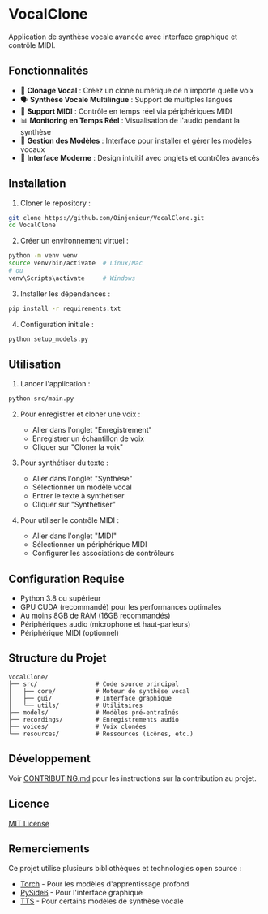 # VocalClone

Application de synthèse vocale avancée avec interface graphique et contrôle MIDI.

## Fonctionnalités

- 🎤 **Clonage Vocal** : Créez un clone numérique de n'importe quelle voix
- 🗣️ **Synthèse Vocale Multilingue** : Support de multiples langues
- 🎹 **Support MIDI** : Contrôle en temps réel via périphériques MIDI
- 📊 **Monitoring en Temps Réel** : Visualisation de l'audio pendant la synthèse
- 📝 **Gestion des Modèles** : Interface pour installer et gérer les modèles vocaux
- 🎨 **Interface Moderne** : Design intuitif avec onglets et contrôles avancés

## Installation

1. Cloner le repository :
```bash
git clone https://github.com/Oinjenieur/VocalClone.git
cd VocalClone
```

2. Créer un environnement virtuel :
```bash
python -m venv venv
source venv/bin/activate  # Linux/Mac
# ou
venv\Scripts\activate     # Windows
```

3. Installer les dépendances :
```bash
pip install -r requirements.txt
```

4. Configuration initiale :
```bash
python setup_models.py
```

## Utilisation

1. Lancer l'application :
```bash
python src/main.py
```

2. Pour enregistrer et cloner une voix :
   - Aller dans l'onglet "Enregistrement"
   - Enregistrer un échantillon de voix
   - Cliquer sur "Cloner la voix"

3. Pour synthétiser du texte :
   - Aller dans l'onglet "Synthèse"
   - Sélectionner un modèle vocal
   - Entrer le texte à synthétiser
   - Cliquer sur "Synthétiser"

4. Pour utiliser le contrôle MIDI :
   - Aller dans l'onglet "MIDI"
   - Sélectionner un périphérique MIDI
   - Configurer les associations de contrôleurs

## Configuration Requise

- Python 3.8 ou supérieur
- GPU CUDA (recommandé) pour les performances optimales
- Au moins 8GB de RAM (16GB recommandés)
- Périphériques audio (microphone et haut-parleurs)
- Périphérique MIDI (optionnel)

## Structure du Projet

```
VocalClone/
├── src/                # Code source principal
│   ├── core/           # Moteur de synthèse vocal
│   ├── gui/            # Interface graphique
│   └── utils/          # Utilitaires
├── models/             # Modèles pré-entraînés
├── recordings/         # Enregistrements audio
├── voices/             # Voix clonées
└── resources/          # Ressources (icônes, etc.)
```

## Développement

Voir [CONTRIBUTING.md](CONTRIBUTING.md) pour les instructions sur la contribution au projet.

## Licence

[MIT License](LICENSE)

## Remerciements

Ce projet utilise plusieurs bibliothèques et technologies open source :
- [Torch](https://pytorch.org/) - Pour les modèles d'apprentissage profond
- [PySide6](https://www.qt.io/qt-for-python) - Pour l'interface graphique
- [TTS](https://github.com/coqui-ai/TTS) - Pour certains modèles de synthèse vocale
